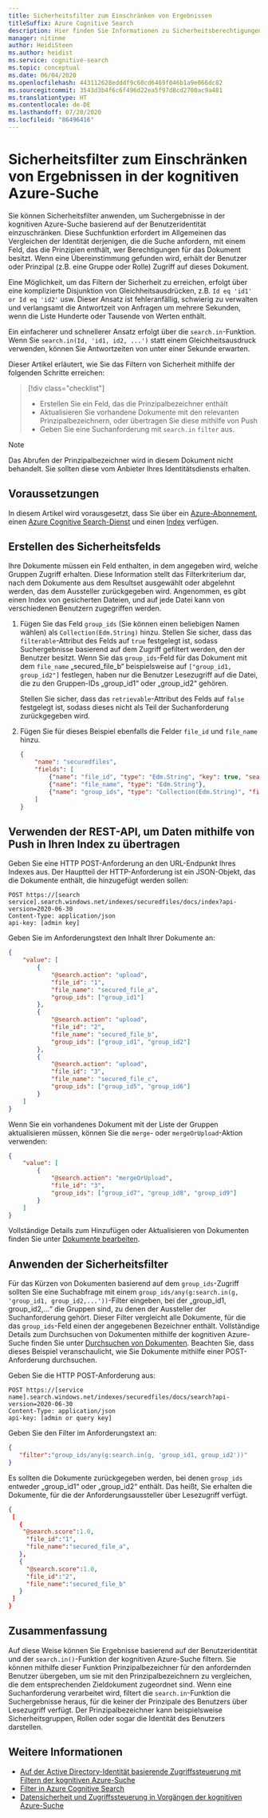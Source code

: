 ```yaml
---
title: Sicherheitsfilter zum Einschränken von Ergebnissen
titleSuffix: Azure Cognitive Search
description: Hier finden Sie Informationen zu Sicherheitsberechtigungen auf Dokumentebene für Azure Cognitive Search-Suchergebnisse sowie zur Verwendung von Sicherheitsfiltern und Benutzeridentitäten.
manager: nitinme
author: HeidiSteen
ms.author: heidist
ms.service: cognitive-search
ms.topic: conceptual
ms.date: 06/04/2020
ms.openlocfilehash: 443112628edddf9c60cd6469f046b1a9e066dc82
ms.sourcegitcommit: 3543d3b4f6c6f496d22ea5f97d8cd2700ac9a481
ms.translationtype: HT
ms.contentlocale: de-DE
ms.lasthandoff: 07/20/2020
ms.locfileid: "86496416"
---
```

# <a name="security-filters-for-trimming-results-in-azure-cognitive-search"></a>Sicherheitsfilter zum Einschränken von Ergebnissen in der kognitiven Azure-Suche

Sie können Sicherheitsfilter anwenden, um Suchergebnisse in der kognitiven Azure-Suche basierend auf der Benutzeridentität einzuschränken. Diese Suchfunktion erfordert im Allgemeinen das Vergleichen der Identität derjenigen, die die Suche anfordern, mit einem Feld, das die Prinzipien enthält, wer Berechtigungen für das Dokument besitzt. Wenn eine Übereinstimmung gefunden wird, erhält der Benutzer oder Prinzipal (z.B. eine Gruppe oder Rolle) Zugriff auf dieses Dokument.

Eine Möglichkeit, um das Filtern der Sicherheit zu erreichen, erfolgt über eine komplizierte Disjunktion von Gleichheitsausdrücken, z.B. `Id eq 'id1' or Id eq 'id2'` usw. Dieser Ansatz ist fehleranfällig, schwierig zu verwalten und verlangsamt die Antwortzeit von Anfragen um mehrere Sekunden, wenn die Liste Hunderte oder Tausende von Werten enthält. 

Ein einfacherer und schnellerer Ansatz erfolgt über die `search.in`-Funktion. Wenn Sie `search.in(Id, 'id1, id2, ...')` statt einem Gleichheitsausdruck verwenden, können Sie Antwortzeiten von unter einer Sekunde erwarten.

Dieser Artikel erläutert, wie Sie das Filtern von Sicherheit mithilfe der folgenden Schritte erreichen:
> [!div class="checklist"]
> * Erstellen Sie ein Feld, das die Prinzipalbezeichner enthält 
> * Aktualisieren Sie vorhandene Dokumente mit den relevanten Prinzipalbezeichnern, oder übertragen Sie diese mithilfe von Push
> * Geben Sie eine Suchanforderung mit `search.in` `filter` aus.

>[!NOTE]
> Das Abrufen der Prinzipalbezeichner wird in diesem Dokument nicht behandelt. Sie sollten diese vom Anbieter Ihres Identitätsdiensts erhalten.

## <a name="prerequisites"></a>Voraussetzungen

In diesem Artikel wird vorausgesetzt, dass Sie über ein [Azure-Abonnement](https://azure.microsoft.com/pricing/free-trial/?WT.mc_id=A261C142F), einen [Azure Cognitive Search-Dienst](search-create-service-portal.md) und einen [Index](search-what-is-an-index.md) verfügen.  

## <a name="create-security-field"></a>Erstellen des Sicherheitsfelds

Ihre Dokumente müssen ein Feld enthalten, in dem angegeben wird, welche Gruppen Zugriff erhalten. Diese Information stellt das Filterkriterium dar, nach dem Dokumente aus dem Resultset ausgewählt oder abgelehnt werden, das dem Aussteller zurückgegeben wird.
Angenommen, es gibt einen Index von gesicherten Dateien, und auf jede Datei kann von verschiedenen Benutzern zugegriffen werden.

1. Fügen Sie das Feld `group_ids` (Sie können einen beliebigen Namen wählen) als `Collection(Edm.String)` hinzu. Stellen Sie sicher, dass das `filterable`-Attribut des Felds auf `true` festgelegt ist, sodass Suchergebnisse basierend auf dem Zugriff gefiltert werden, den der Benutzer besitzt. Wenn Sie das `group_ids`-Feld für das Dokument mit dem `file_name` „secured_file_b“ beispielsweise auf `["group_id1, group_id2"]` festlegen, haben nur die Benutzer Lesezugriff auf die Datei, die zu den Gruppen-IDs „group_id1“ oder „group_id2“ gehören.
   
   Stellen Sie sicher, dass das `retrievable`-Attribut des Felds auf `false` festgelegt ist, sodass dieses nicht als Teil der Suchanforderung zurückgegeben wird.

2. Fügen Sie für dieses Beispiel ebenfalls die Felder `file_id` und `file_name` hinzu.  

    ```JSON
    {
        "name": "securedfiles",  
        "fields": [
            {"name": "file_id", "type": "Edm.String", "key": true, "searchable": false, "sortable": false, "facetable": false},
            {"name": "file_name", "type": "Edm.String"},
            {"name": "group_ids", "type": "Collection(Edm.String)", "filterable": true, "retrievable": false}
        ]
    }
    ```

## <a name="pushing-data-into-your-index-using-the-rest-api"></a>Verwenden der REST-API, um Daten mithilfe von Push in Ihren Index zu übertragen
  
Geben Sie eine HTTP POST-Anforderung an den URL-Endpunkt Ihres Indexes aus. Der Hauptteil der HTTP-Anforderung ist ein JSON-Objekt, das die Dokumente enthält, die hinzugefügt werden sollen:

```
POST https://[search service].search.windows.net/indexes/securedfiles/docs/index?api-version=2020-06-30  
Content-Type: application/json
api-key: [admin key]
```

Geben Sie im Anforderungstext den Inhalt Ihrer Dokumente an:

```JSON
{
    "value": [
        {
            "@search.action": "upload",
            "file_id": "1",
            "file_name": "secured_file_a",
            "group_ids": ["group_id1"]
        },
        {
            "@search.action": "upload",
            "file_id": "2",
            "file_name": "secured_file_b",
            "group_ids": ["group_id1", "group_id2"]
        },
        {
            "@search.action": "upload",
            "file_id": "3",
            "file_name": "secured_file_c",
            "group_ids": ["group_id5", "group_id6"]
        }
    ]
}
```

Wenn Sie ein vorhandenes Dokument mit der Liste der Gruppen aktualisieren müssen, können Sie die `merge`- oder `mergeOrUpload`-Aktion verwenden:

```JSON
{
    "value": [
        {
            "@search.action": "mergeOrUpload",
            "file_id": "3",
            "group_ids": ["group_id7", "group_id8", "group_id9"]
        }
    ]
}
```

Vollständige Details zum Hinzufügen oder Aktualisieren von Dokumenten finden Sie unter [Dokumente bearbeiten](https://docs.microsoft.com/rest/api/searchservice/addupdate-or-delete-documents).
   
## <a name="apply-the-security-filter"></a>Anwenden der Sicherheitsfilter

Für das Kürzen von Dokumenten basierend auf dem `group_ids`-Zugriff sollten Sie eine Suchabfrage mit einem `group_ids/any(g:search.in(g, 'group_id1, group_id2,...'))`-Filter eingeben, bei der „group_id1, group_id2,...“ die Gruppen sind, zu denen der Aussteller der Suchanforderung gehört.
Dieser Filter vergleicht alle Dokumente, für die das `group_ids`-Feld einen der angegebenen Bezeichner enthält.
Vollständige Details zum Durchsuchen von Dokumenten mithilfe der kognitiven Azure-Suche finden Sie unter [Durchsuchen von Dokumenten](https://docs.microsoft.com/rest/api/searchservice/search-documents).
Beachten Sie, dass dieses Beispiel veranschaulicht, wie Sie Dokumente mithilfe einer POST-Anforderung durchsuchen.

Geben Sie die HTTP POST-Anforderung aus:

```
POST https://[service name].search.windows.net/indexes/securedfiles/docs/search?api-version=2020-06-30
Content-Type: application/json  
api-key: [admin or query key]
```

Geben Sie den Filter im Anforderungstext an:

```JSON
{
   "filter":"group_ids/any(g:search.in(g, 'group_id1, group_id2'))"  
}
```

Es sollten die Dokumente zurückgegeben werden, bei denen `group_ids` entweder „group_id1“ oder „group_id2“ enthält. Das heißt, Sie erhalten die Dokumente, für die der Anforderungsaussteller über Lesezugriff verfügt.

```JSON
{
 [
   {
    "@search.score":1.0,
     "file_id":"1",
     "file_name":"secured_file_a",
   },
   {
     "@search.score":1.0,
     "file_id":"2",
     "file_name":"secured_file_b"
   }
 ]
}
```
## <a name="conclusion"></a>Zusammenfassung

Auf diese Weise können Sie Ergebnisse basierend auf der Benutzeridentität und der `search.in()`-Funktion der kognitiven Azure-Suche filtern. Sie können mithilfe dieser Funktion Prinzipalbezeichner für den anfordernden Benutzer übergeben, um sie mit den Prinzipalbezeichnern zu vergleichen, die dem entsprechenden Zieldokument zugeordnet sind. Wenn eine Suchanforderung verarbeitet wird, filtert die `search.in`-Funktion die Suchergebnisse heraus, für die keiner der Prinzipale des Benutzers über Lesezugriff verfügt. Der Prinzipalbezeichner kann beispielsweise Sicherheitsgruppen, Rollen oder sogar die Identität des Benutzers darstellen.
 
## <a name="see-also"></a>Weitere Informationen

+ [Auf der Active Directory-Identität basierende Zugriffssteuerung mit Filtern der kognitiven Azure-Suche](search-security-trimming-for-azure-search-with-aad.md)
+ [Filter in Azure Cognitive Search](search-filters.md)
+ [Datensicherheit und Zugriffssteuerung in Vorgängen der kognitiven Azure-Suche](search-security-overview.md)